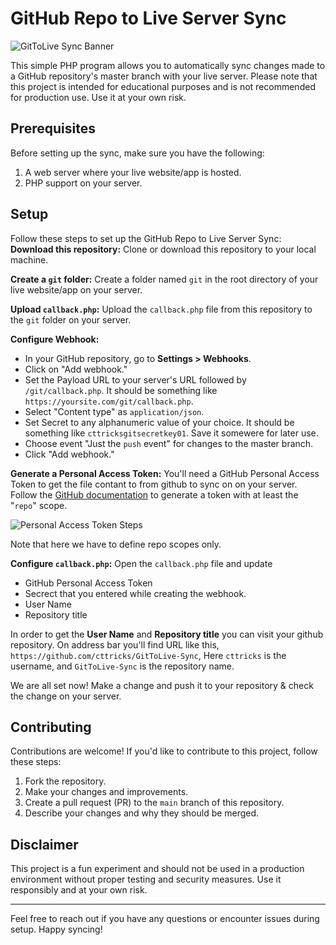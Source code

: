# GitHub Repo to Live Server Sync

![GitToLive Sync Banner](https://cttricks.com/pub/GitToLive-Sync2.jpg)

This simple PHP program allows you to automatically sync changes made to a GitHub repository's master branch with your live server. Please note that this project is intended for educational purposes and is not recommended for production use. Use it at your own risk.

## Prerequisites
Before setting up the sync, make sure you have the following:
1. A web server where your live website/app is hosted.
2. PHP support on your server.

## Setup
Follow these steps to set up the GitHub Repo to Live Server Sync:
**Download this repository:** Clone or download this repository to your local machine.

**Create a `git` folder:** Create a folder named `git` in the root directory of your live website/app on your server.

**Upload `callback.php`:** Upload the `callback.php` file from this repository to the `git` folder on your server.

**Configure Webhook:**
- In your GitHub repository, go to **Settings > Webhooks**.
- Click on "Add webhook."
- Set the Payload URL to your server's URL followed by `/git/callback.php`. It should be something like `https://yoursite.com/git/callback.php`.
- Select "Content type" as `application/json`.
- Set Secret to any alphanumeric value of your choice. It should be something like `cttricksgitsecretkey01`. Save it somewere for later use.
- Choose event "Just the `push` event" for changes to the master branch.
- Click "Add webhook."

**Generate a Personal Access Token:** You'll need a GitHub Personal Access Token to get the file contant to from github to sync on on your server. Follow the [GitHub documentation](https://docs.github.com/en/authentication/keeping-your-account-and-data-secure/managing-your-personal-access-tokens#creating-a-fine-grained-personal-access-token) to generate a token with at least the "`repo`" scope.

![Personal Access Token Steps](https://cttricks.com/pub/GitToLive-Sync1.jpg)

Note that here we have to define repo scopes only.

**Configure `callback.php`:** Open the `callback.php` file and update 
- GitHub Personal Access Token 
- Secrect that you entered while creating the webhook.
- User Name
- Repository title

In order to get the **User Name** and **Repository title** you can visit your github repository. On address bar you'll find URL like this, `https://github.com/cttricks/GitToLive-Sync`, Here `cttricks` is the username, and `GitToLive-Sync` is the repository name.

We are all set now! Make a change and push it to your repository & check the change on your server.

## Contributing

Contributions are welcome! If you'd like to contribute to this project, follow these steps:

1. Fork the repository.
2. Make your changes and improvements.
3. Create a pull request (PR) to the `main` branch of this repository.
4. Describe your changes and why they should be merged.

## Disclaimer

This project is a fun experiment and should not be used in a production environment without proper testing and security measures. Use it responsibly and at your own risk.

---

Feel free to reach out if you have any questions or encounter issues during setup. Happy syncing!
